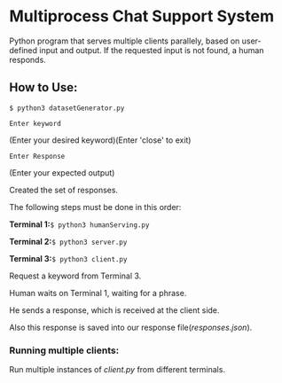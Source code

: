 # Multiprocess Chat Support System

Python program that serves multiple clients parallely, based on user-defined input and output.
If the requested input is not found, a human responds.

## How to Use:

`$ python3 datasetGenerator.py`

`Enter keyword`

(Enter your desired keyword)(Enter 'close' to exit)

`Enter Response`

(Enter your expected output)

Created the set of  responses.

The following steps must be done in this order:

**Terminal 1:**`$ python3 humanServing.py`

**Terminal 2:**`$ python3 server.py`

**Terminal 3:**`$ python3 client.py`

Request a keyword from Terminal 3.

Human waits on Terminal 1, waiting for a phrase.

He sends a response, which is received at the client side. 

Also this response is saved into our response file(*responses.json*).

### Running multiple clients:

Run multiple instances of *client.py* from different terminals.

